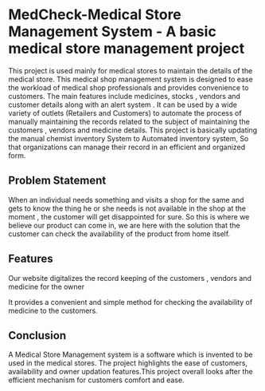 # MedCheck-Medical Store  Management System - A  basic medical store management project

This project is used mainly for medical stores to maintain the details of the medical store. This medical shop management system is  designed  to ease the workload of medical shop professionals and provides convenience to customers. The main features include medicines, stocks , vendors and customer details along with  an alert system . It can be used by a wide variety of outlets (Retailers and Customers) to automate the process of manually maintaining the records related to the subject of maintaining the customers , vendors and medicine details. This project is basically updating the manual chemist inventory System to Automated inventory system, So that organizations can manage their record in an efficient and organized form.


## Problem Statement

When an individual needs something and visits a shop for the same and gets to know the thing he or she needs is not available in the shop at the moment , the customer  will get disappointed for sure. So this is where we believe our product can come in, we are here with the solution that the customer can check the availability of the product from home itself. 



## Features
Our website digitalizes the record keeping of the customers , vendors and medicine  for the owner

It  provides a convenient and simple method for checking the availability of medicine to the customers.



## Conclusion
  
A Medical Store Management system is a software which is invented to be used in the medical stores.  The project highlights the ease of customers, availability   and owner updation features.This project overall looks after the efficient mechanism for customers comfort and ease.
